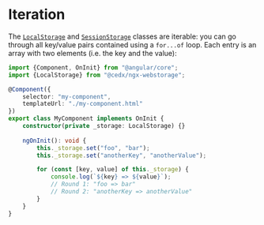 # Iteration
The [`LocalStorage`](api.md) and [`SessionStorage`](api.md) classes are iterable: you can go through all key/value pairs contained using a `for...of` loop.
Each entry is an array with two elements (i.e. the key and the value):

``` typescript
import {Component, OnInit} from "@angular/core";
import {LocalStorage} from "@cedx/ngx-webstorage";

@Component({
	selector: "my-component",
	templateUrl: "./my-component.html"
})
export class MyComponent implements OnInit {
	constructor(private _storage: LocalStorage) {}
	
	ngOnInit(): void {
		this._storage.set("foo", "bar");
		this._storage.set("anotherKey", "anotherValue");

		for (const [key, value] of this._storage) {
			console.log(`${key} => ${value}`);
			// Round 1: "foo => bar"
			// Round 2: "anotherKey => anotherValue"
		}
	}
}
```
